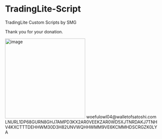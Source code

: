 # TradingLite-Script
TradingLite Custom Scripts by SMG


Thank you for your donation.

<img width="264" alt="image" src="https://user-images.githubusercontent.com/86971113/202854817-e57569b3-f302-44cd-bf1c-fd13d37d68f8.png">
woefulowl04@walletofsatoshi.com
LNURL1DP68GURN8GHJ7AMPD3KX2AR0VEEKZAR0WD5XJTNRDAKJ7TNHV4KXCTTTDEHHWM30D3H82UNVWQHHWMM9VE6KCMMHDSCRGZK0LYA
